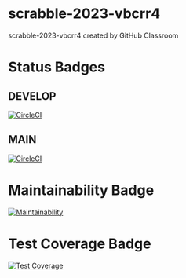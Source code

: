 # scrabble-2023-vbcrr4
scrabble-2023-vbcrr4 created by GitHub Classroom
# Status Badges
## DEVELOP
[![CircleCI](https://dl.circleci.com/status-badge/img/gh/um-computacion-tm/scrabble-2023-vbcrr4/tree/develop.svg?style=svg)](https://dl.circleci.com/status-badge/redirect/gh/um-computacion-tm/scrabble-2023-vbcrr4/tree/develop)
## MAIN
[![CircleCI](https://dl.circleci.com/status-badge/img/gh/um-computacion-tm/scrabble-2023-vbcrr4/tree/main.svg?style=svg)](https://dl.circleci.com/status-badge/redirect/gh/um-computacion-tm/scrabble-2023-vbcrr4/tree/main)
# Maintainability Badge
[![Maintainability](https://api.codeclimate.com/v1/badges/b0fb2f135d6bd3e7d132/maintainability)](https://codeclimate.com/github/um-computacion-tm/scrabble-2023-vbcrr4/maintainability)
# Test Coverage Badge
[![Test Coverage](https://api.codeclimate.com/v1/badges/b0fb2f135d6bd3e7d132/test_coverage)](https://codeclimate.com/github/um-computacion-tm/scrabble-2023-vbcrr4/test_coverage)
